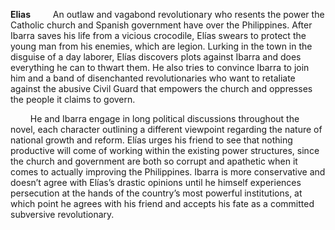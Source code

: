 **Elias**
$\qquad$An outlaw and vagabond revolutionary who resents the power the Catholic church and Spanish government have over the Philippines. After Ibarra saves his life from a vicious crocodile, Elías swears to protect the young man from his enemies, which are legion. Lurking in the town in the disguise of a day laborer, Elías discovers plots against Ibarra and does everything he can to thwart them. He also tries to convince Ibarra to join him and a band of disenchanted revolutionaries who want to retaliate against the abusive Civil Guard that empowers the church and oppresses the people it claims to govern.

$\qquad$He and Ibarra engage in long political discussions throughout the novel, each character outlining a different viewpoint regarding the nature of national growth and reform. Elías urges his friend to see that nothing productive will come of working within the existing power structures, since the church and government are both so corrupt and apathetic when it comes to actually improving the Philippines. Ibarra is more conservative and doesn’t agree with Elías’s drastic opinions until he himself experiences persecution at the hands of the country’s most powerful institutions, at which point he agrees with his friend and accepts his fate as a committed subversive revolutionary.